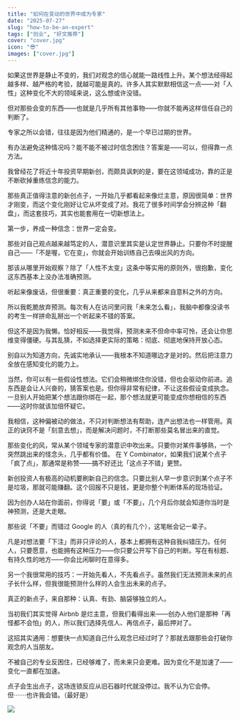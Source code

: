 ```yaml
---
title: "如何在变动的世界中成为专家"
date: "2025-07-27"
slug: "how-to-be-an-expert"
tags: ["创业", "好文推荐"]
cover: "cover.jpg"
icon: "😎"
images: ["cover.jpg"]
---
```

如果这世界是静止不变的，我们对观念的信心就能一路线性上升。某个想法经得起越多样、越严格的考验，就越可能是真的。许多人其实默默相信这一点——对「人性」这种变化不大的领域来说，这么想或许没错。



但对那些会变的东西——也就是几乎所有其他事物——你就不能再这样信任自己的判断了。



专家之所以会错，往往是因为他们精通的，是一个早已过期的世界。



有办法避免这种情况吗？能不能不被过时信念困住？答案是——可以，但得靠一点方法。



我曾经花了将近十年投资早期新创，而颇具讽刺的是，要在这领域成功，靠的正是不断砍掉重练信念的能力。



那些真正值得注意的新创点子，一开始几乎都看起来像烂主意，原因很简单：世界才刚变，而这个变化刚好让它从坏变成了对。我花了很多时间学会分辨这种「翻盘」，而这套技巧，其实也能套用在一切新想法上。



第一步，养成一种信念：世界一定会变。



那些对自己观点越来越笃定的人，潜意识里其实是认定世界静止。只要你不时提醒自己——「不是喔，它在变」，你就会开始训练自己去嗅出风的方向。



那该从哪里开始观察？除了「人性不太变」这条中等实用的原则外，很抱歉，变化这东西基本上没办法准确预测。



听起来像废话，但很重要：真正重要的变化，几乎从来都来自意料之外的方向。



所以我乾脆放弃预测。每次有人在访问里问我「未来怎么看」，我脑中都像没读书的考生一样拼命乱掰出一个听起来不错的答案。



但这不是因为我懒。恰好相反——我觉得，预测未来不但命中率可怜，还会让你思维变得僵硬。与其乱猜，不如选择更实际的策略：彻底、彻底地保持开放心态。



别自以为知道方向，先诚实地承认——我根本不知道哪边才是对的。然后把注意力全放在感知变化的能力上。



当然，你可以有一些假设性想法。它们会稍微绑住你没错，但也会驱动你前进。追东西是会让人兴奋的，猜答案也是。但你得非常有纪律，不让这些假设变成执念。
一旦别人开始把某个想法跟你绑在一起，那个想法就更可能变成你想相信的东西——这时你就该加倍怀疑它。



我相信，这种偏被动的做法，不只对判断想法有帮助，连产出想法也一样管用。真正的诀窍不是「刻意去想」，而是解决问题时，不打断那些莫名冒出来的直觉。



那些变化的风，常从某个领域专家的潜意识中吹出来。只要你对某件事够熟，一个突然跳出来的怪念头，几乎都有价值。
在 Y Combinator，如果我们说某个点子「疯了点」，那通常是称赞——搞不好还比「这点子不错」更赞。



新创投资人有极高的动机要刷新自己的信念。只要比别人早一步意识到某个点子不是垃圾，那就可能赚翻。这个回报不只是钱，更是你整个判断体系的现场验证。



因为创办人站在你面前，你得说「要」或「不要」，几个月后你就会知道你当时是神预测，还是大走眼。



那些说「不要」而错过 Google 的人（真的有几个），这笔帐会记一辈子。



凡是对想法要「下注」而非只评论的人，基本上都拥有这种自我纠错压力。任何人，只要愿意，也能拥有这种压力——你只要公开写下自己的判断。写在有标题、有持久性的地方——你会比闲聊时在意得多。



另一个我很常用的技巧：一开始先看人，不先看点子。虽然我们无法预测未来的点子长什么样，但我很能预测什么样的人会生出未来的点子。



真正的新点子，来自那种：认真、有劲、脑袋够独立的人。



当初我们其实觉得 Airbnb 是烂主意，但我们看得出来——创办人他们是那种「再怪都不会怕」的人，所以我们选择先信人、再信点子，最后押对了。



这招其实通用：想要快一点知道自己什么观念已经过时了？那就去跟那些会打破你观念的人当朋友。



不被自己的专业反困住，已经够难了，而未来只会更难。因为变化不是加速了——变化一直都在加速。



点子会生出点子，这场连锁反应从旧石器时代就没停过。我不认为它会停。
但⋯⋯也许我会错。（最好是）




![](https://prod-files-secure.s3.us-west-2.amazonaws.com/112d0858-5090-4d34-a606-b75eb8d65fd2/46476355-9cf3-4e99-9b7a-3531bc426380/1000202064.png?X-Amz-Algorithm=AWS4-HMAC-SHA256&X-Amz-Content-Sha256=UNSIGNED-PAYLOAD&X-Amz-Credential=ASIAZI2LB466TAUQO3GV%2F20250913%2Fus-west-2%2Fs3%2Faws4_request&X-Amz-Date=20250913T234313Z&X-Amz-Expires=3600&X-Amz-Security-Token=IQoJb3JpZ2luX2VjENj%2F%2F%2F%2F%2F%2F%2F%2F%2F%2FwEaCXVzLXdlc3QtMiJHMEUCIQDGnK5QrlHvHyBS%2FSfCA9afjTjs0OXYyPiNpe3PGOiBcgIgeOFcWOcXyG%2BE8f1RRpJSlD8EFjUUYLQuwJSmWrWiHBIq%2FwMIURAAGgw2Mzc0MjMxODM4MDUiDOGMiA2sBv24JRZdqCrcA5ThI0tUe%2F6I%2FReny9l68ycNQC4fXmb7w5Jt%2BEvGohBr2BUL%2BQnJyZB9n9DZ9UX9aw%2FOPUeCvvxveMEJPYcSkHxFey%2Bjgyt6P9Nja%2Fm9Atm%2FxDrmpDvB9%2FihjhwwYKn5giOztl3zf%2BRh6XfkfauOIgUeyEcCKlbpncPtuYm4b3iCdiDiYzvX28Jm1oexEs0YShUy%2BP0a5Rv0yisWNdzAZTK%2FuX3fBWbnQP8IQd%2Fh8me5%2Fih%2FBbfDg2qbTqw23mpCCCE5UdYAV3whaObWFTqhfgnX0Fwxn9fph%2B5a3%2FEPvkhsB78TfCnkyaAsHlhYQnkEncZM6sqZgByGO8Kc0zokApIhM2wUvt4e%2BavzvDDi7Y2Db7ntGC61tXS7jOiVnTfQL%2FM1GRwDgjzz1Z9QA%2BqumPgyfvm%2BMfEFfOCIQLPEqFFqQ6%2FaF%2BYFa3OWtGIQRYcATHTJHvkc8B0HkZpVw4McNmuu0ey9HXYsJh3RAx8R8pjvZBOJfQPSas%2FBJHs6KsupILAnEE75M50T%2FDjOOBX4r0bGsyop%2FWTYvEIN3f%2F3ZXM%2F%2BP9GYqhmPi5rz0UG6mCuUpd%2B%2FVdjTER5%2F7nlePyKliX%2FhHLLxsRpmmEAa8v1FSeK5fuGyepAW0H58vCJMPD9l8YGOqUBFCCWuuOgSwo%2B%2BTiNG4zJ6c3Wj3Z80ZqbSPQdLY85m6%2ByY%2FxU3FouWcy79XZYHkSsO9fg1oTU8dWzRAp%2BlPYr7jSLgJnkAzSrEEjVW8ww4dlnWVjhDF9nq87Xa%2B28J13%2BVzKx%2B27IOk3vWM074O1cV1pUm8FqNAetU6yK1WKRxal2dIOiYI8ObRnYg%2FjPS7udkbNJeImtmnJLAZ1ZIG5%2FVLbXSnwE&X-Amz-Signature=265502f4eaf5a00264af1e8f5b37a058d7279922eb0d4a6f6bec70fb3d7f0a14&X-Amz-SignedHeaders=host&x-amz-checksum-mode=ENABLED&x-id=GetObject)


